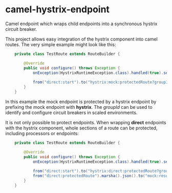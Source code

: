 # camel-hystrix-endpoint
Camel endpoint which wraps child endpoints into a synchronous hystrix circuit breaker.

This project allows easy integration of the hystrix component into camel routes. The very simple example might look like this:

```java
	private class TestRoute extends RouteBuilder {

		@Override
		public void configure() throws Exception {
			onException(HystrixRuntimeException.class).handled(true).setBody().constant("error");
			
			from("direct:start").to("hystrix:mock:protectedRoute?groupId=test");
		}
	}
```
In this example the mock endpoint is protected by a hystrix endpoint by prefixing the mock endpoint with __hystrix__. The _groupId_ can be used to identify and configure circuit breakers in scaled environments.

It is not only possible to protect endpoints. When wrapping __direct__ endpoints with the hystrix component, whole sections of a route can be protected, including processors or endpoints:

```java
	private class TestRoute extends RouteBuilder {

		@Override
		public void configure() throws Exception {
			onException(HystrixRuntimeException.class).handled(true).setBody().constant("error");
			
			from("direct:start").to("hystrix:direct:protectedRoute?groupId=test");
			from("direct:protectedRoute").marsha().json().to("mock:result");
		}
	}
```

